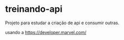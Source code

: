    # treinando-api
Projeto para estudar a criação de api e consumir outras.

usando a https://developer.marvel.com/
